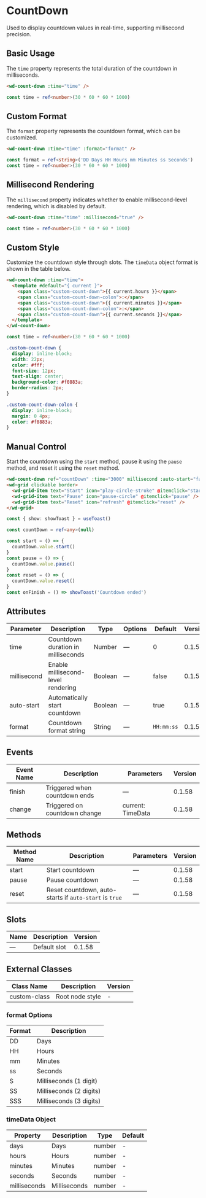 # CountDown

Used to display countdown values in real-time, supporting millisecond precision.

## Basic Usage

The `time` property represents the total duration of the countdown in milliseconds.

```html
<wd-count-down :time="time" />
```

```ts
const time = ref<number>(30 * 60 * 60 * 1000)
```

## Custom Format

The `format` property represents the countdown format, which can be customized.

```html
<wd-count-down :time="time" :format="format" />
```

```ts
const format = ref<string>('DD Days HH Hours mm Minutes ss Seconds')
const time = ref<number>(30 * 60 * 60 * 1000)
```

## Millisecond Rendering

The `millisecond` property indicates whether to enable millisecond-level rendering, which is disabled by default.

```html
<wd-count-down :time="time" :millisecond="true" />
```

```ts
const time = ref<number>(30 * 60 * 60 * 1000)
```

## Custom Style

Customize the countdown style through slots. The `timeData` object format is shown in the table below.

```html
<wd-count-down :time="time">
  <template #default="{ current }">
    <span class="custom-count-down">{{ current.hours }}</span>
    <span class="custom-count-down-colon">:</span>
    <span class="custom-count-down">{{ current.minutes }}</span>
    <span class="custom-count-down-colon">:</span>
    <span class="custom-count-down">{{ current.seconds }}</span>
  </template>
</wd-count-down>
```

```ts
const time = ref<number>(30 * 60 * 60 * 1000)
```

```css
.custom-count-down {
  display: inline-block;
  width: 22px;
  color: #fff;
  font-size: 12px;
  text-align: center;
  background-color: #f0883a;
  border-radius: 2px;
}

.custom-count-down-colon {
  display: inline-block;
  margin: 0 4px;
  color: #f0883a;
}
```

## Manual Control

Start the countdown using the `start` method, pause it using the `pause` method, and reset it using the `reset` method.

```html
<wd-count-down ref="countDown" :time="3000" millisecond :auto-start="false" format="ss:SSS" @finish="onFinish"></wd-count-down>
<wd-grid clickable border>
  <wd-grid-item text="Start" icon="play-circle-stroke" @itemclick="start" />
  <wd-grid-item text="Pause" icon="pause-circle" @itemclick="pause" />
  <wd-grid-item text="Reset" icon="refresh" @itemclick="reset" />
</wd-grid>
```

```ts
const { show: showToast } = useToast()

const countDown = ref<any>(null)

const start = () => {
  countDown.value.start()
}
const pause = () => {
  countDown.value.pause()
}
const reset = () => {
  countDown.value.reset()
}
const onFinish = () => showToast('Countdown ended')
```

## Attributes

| Parameter   | Description                                | Type    | Options | Default   | Version |
| ----------- | ------------------------------------------ | ------- | ------- | --------- | ------- |
| time        | Countdown duration in milliseconds         | Number  | —       | 0         | 0.1.58  |
| millisecond | Enable millisecond-level rendering         | Boolean | —       | false     | 0.1.58  |
| auto-start  | Automatically start countdown              | Boolean | —       | true      | 0.1.58  |
| format      | Countdown format string                    | String  | —       | `HH:mm:ss`| 0.1.58  |

## Events

| Event Name | Description                    | Parameters            | Version |
| ---------- | ------------------------------ | --------------------- | ------- |
| finish     | Triggered when countdown ends  | —                     | 0.1.58  |
| change     | Triggered on countdown change  | current: TimeData     | 0.1.58  |

## Methods

| Method Name | Description                    | Parameters            | Version |
| ----------- | ------------------------------ | --------------------- | ------- |
| start       | Start countdown                | —                     | 0.1.58  |
| pause       | Pause countdown                | —                     | 0.1.58  |
| reset       | Reset countdown, auto-starts if `auto-start` is `true` | —      | 0.1.58  |

## Slots

| Name | Description    | Version |
| ---- | -------------- | ------- |
| —    | Default slot   | 0.1.58  |

## External Classes

| Class Name    | Description           | Version |
| ------------- | --------------------- | ------- |
| custom-class  | Root node style       | -       |

### format Options

| Format | Description           |
| ------ | --------------------- |
| DD     | Days                  |
| HH     | Hours                 |
| mm     | Minutes               |
| ss     | Seconds               |
| S      | Milliseconds (1 digit)|
| SS     | Milliseconds (2 digits)|
| SSS    | Milliseconds (3 digits)|

### timeData Object

| Property     | Description  | Type   | Default |
| ------------ | ------------ | ------ | ------- |
| days         | Days         | number | -       |
| hours        | Hours        | number | -       |
| minutes      | Minutes      | number | -       |
| seconds      | Seconds      | number | -       |
| milliseconds | Milliseconds | number | -       |